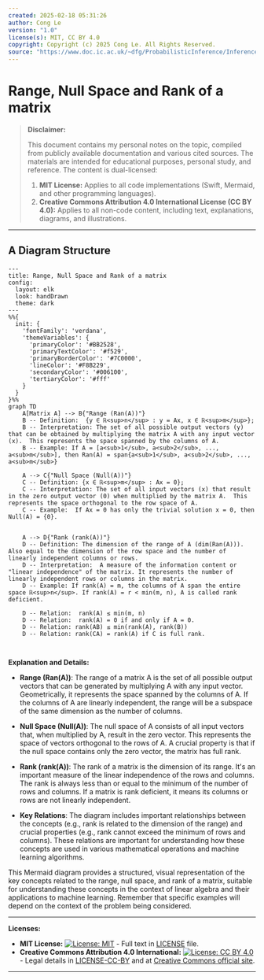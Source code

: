 ```yaml
---
created: 2025-02-18 05:31:26
author: Cong Le
version: "1.0"
license(s): MIT, CC BY 4.0
copyright: Copyright (c) 2025 Cong Le. All Rights Reserved.
source: "https://www.doc.ic.ac.uk/~dfg/ProbabilisticInference/InferenceAndMachineLearningNotes.pdf"
---
```




# Range, Null Space and Rank of a matrix
> **Disclaimer:**
>
> This document contains my personal notes on the topic,
> compiled from publicly available documentation and various cited sources.
> The materials are intended for educational purposes, personal study, and reference.
> The content is dual-licensed:
> 1. **MIT License:** Applies to all code implementations (Swift, Mermaid, and other programming languages).
> 2. **Creative Commons Attribution 4.0 International License (CC BY 4.0):** Applies to all non-code content, including text, explanations, diagrams, and illustrations.
---


## A Diagram Structure



```mermaid
---
title: Range, Null Space and Rank of a matrix
config:
  layout: elk
  look: handDrawn
  theme: dark
---
%%{
  init: {
    'fontFamily': 'verdana',
    'themeVariables': {
      'primaryColor': '#BB2528',
      'primaryTextColor': '#f529',
      'primaryBorderColor': '#7C0000',
      'lineColor': '#F8B229',
      'secondaryColor': '#006100',
      'tertiaryColor': '#fff'
    }
  }
}%%
graph TD
    A[Matrix A] --> B{"Range (Ran(A))"}
    B -- Definition:  {y ∈ ℝ<sup>n</sup> : y = Ax, x ∈ ℝ<sup>m</sup>};
    B -- Interpretation: The set of all possible output vectors (y) that can be obtained by multiplying the matrix A with any input vector (x).  This represents the space spanned by the columns of A.
    B -- Example: If A = [a<sub>1</sub>, a<sub>2</sub>, ..., a<sub>m</sub>], then Ran(A) = span{a<sub>1</sub>, a<sub>2</sub>, ..., a<sub>m</sub>}

    A --> C{"Null Space (Null(A))"}
    C -- Definition: {x ∈ ℝ<sup>m</sup> : Ax = 0};
    C -- Interpretation: The set of all input vectors (x) that result in the zero output vector (0) when multiplied by the matrix A.  This represents the space orthogonal to the row space of A.
    C -- Example:  If Ax = 0 has only the trivial solution x = 0, then Null(A) = {0}.


    A --> D{"Rank (rank(A))"}
    D -- Definition: The dimension of the range of A (dim(Ran(A))). Also equal to the dimension of the row space and the number of linearly independent columns or rows.
    D -- Interpretation:  A measure of the information content or "linear independence" of the matrix. It represents the number of linearly independent rows or columns in the matrix.
    D -- Example: If rank(A) = m, the columns of A span the entire space ℝ<sup>n</sup>. If rank(A) = r < min(m, n), A is called rank deficient.

    D -- Relation:  rank(A) ≤ min(m, n)
    D -- Relation:  rank(A) = 0 if and only if A = 0.
    D -- Relation: rank(AB) ≤ min(rank(A), rank(B))
    D -- Relation: rank(CA) = rank(A) if C is full rank.
    
    
```

**Explanation and Details:**

*   **Range (Ran(A))**:  The range of a matrix A is the set of all possible output vectors that can be generated by multiplying A with any input vector.  Geometrically, it represents the space spanned by the columns of A. If the columns of A are linearly independent, the range will be a subspace of the same dimension as the number of columns.


*   **Null Space (Null(A))**: The null space of A consists of all input vectors that, when multiplied by A, result in the zero vector.  This represents the space of vectors orthogonal to the rows of A. A crucial property is that if the null space contains only the zero vector, the matrix has full rank.


*   **Rank (rank(A))**: The rank of a matrix is the dimension of its range.  It's an important measure of the linear independence of the rows and columns. The rank is always less than or equal to the minimum of the number of rows and columns.  If a matrix is rank deficient, it means its columns or rows are not linearly independent.


*   **Key Relations**: The diagram includes important relationships between the concepts (e.g., rank is related to the dimension of the range) and crucial properties (e.g., rank cannot exceed the minimum of rows and columns).  These relations are important for understanding how these concepts are used in various mathematical operations and machine learning algorithms.


This Mermaid diagram provides a structured, visual representation of the key concepts related to the range, null space, and rank of a matrix, suitable for understanding these concepts in the context of linear algebra and their applications to machine learning. Remember that specific examples will depend on the context of the problem being considered.



---
**Licenses:**

- **MIT License:**  [![License: MIT](https://img.shields.io/badge/License-MIT-yellow.svg)](LICENSE) - Full text in [LICENSE](LICENSE) file.
- **Creative Commons Attribution 4.0 International:** [![License: CC BY 4.0](https://licensebuttons.net/l/by/4.0/88x31.png)](LICENSE-CC-BY) - Legal details in [LICENSE-CC-BY](LICENSE-CC-BY) and at [Creative Commons official site](http://creativecommons.org/licenses/by/4.0/).

---